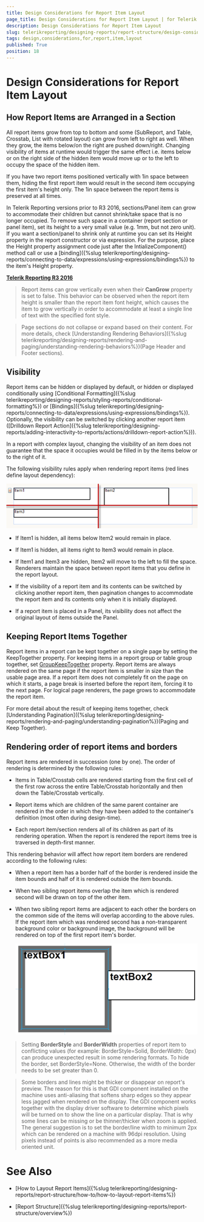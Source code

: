 ```yaml
---
title: Design Considerations for Report Item Layout
page_title: Design Considerations for Report Item Layout | for Telerik Reporting Documentation
description: Design Considerations for Report Item Layout
slug: telerikreporting/designing-reports/report-structure/design-considerations-for-report-item-layout
tags: design,considerations,for,report,item,layout
published: True
position: 18
---
```


# Design Considerations for Report Item Layout



## How Report Items are Arranged in a Section

All report items grow from top to bottom and some (SubReport, and Table, Crosstab, List with rotated layout) can grow from left to right as well. When they grow, the items           below/on the right are pushed down/right. Changing visibility of items at runtime would trigger the same effect i.e. items below or           on the right side of the hidden item would move up or to the left to occupy the space of the hidden item.         

If you have two report items positioned vertically with 1in space between them, hiding the first report item           would result in the second item occupying the first item's height only. The 1in space between the report items is preserved at all times.         

In Telerik Reporting versions prior to R3 2016, sections/Panel item can grow to accommodate their children but cannot shrink/take space that is no longer occupied.           To remove such space in a container (report section or panel item), set its height to a very small value (e.g. 1mm, but not zero unit). If you want a section/panel to           shrink only at runtime you can set its Height property in the report constructor or via expression. For the purpose, place the Height property assignment code just after           the IntializeComponent() method call or use a [binding]({%slug telerikreporting/designing-reports/connecting-to-data/expressions/using-expressions/bindings%}) to the item's Height property.         

__[Telerik Reporting R3 2016](http://www.telerik.com/support/whats-new/reporting/release-history/telerik-reporting-r3-2016-(version-10-2-16-914))__

> Report items can grow vertically even when their  __CanGrow__ property is set to false.             This behavior can be observed when the report item height is smaller than the report item font height, which causes the item to grow             vertically in order to accommodate at least a single line of text with the specified font style.           


> Page sections do not collapse or expand based on their content. For more details, check             [Understanding Rendering Behaviors]({%slug telerikreporting/designing-reports/rendering-and-paging/understanding-rendering-behaviors%})(Page Header and Footer sections).           


## Visibility

Report items can be hidden or displayed by default, or hidden or displayed conditionally using [Conditional Formatting]({%slug telerikreporting/designing-reports/styling-reports/conditional-formatting%}) or [Bindings]({%slug telerikreporting/designing-reports/connecting-to-data/expressions/using-expressions/bindings%}).           Optionally, the visibility can be switched by clicking another report item ([Drilldown Report Action]({%slug telerikreporting/designing-reports/adding-interactivity-to-reports/actions/drilldown-report-action%})).         

In a report with complex layout, changing the visibility of an item does not guarantee that the space it occupies would be filled in by the items below or to the right of it.

The following visibility rules apply when rendering report items (red lines define layout dependency):  

  ![](images/ReportItemLayout.png)

* If Item1 is hidden, all items below Item2 would remain in place. 

* If Item1 is hidden, all items right to Item3 would remain in place. 

* If Item1 and Item3 are hidden, Item2 will move to the left to fill the space. Renderers maintain the               space between report items that you define in the report layout.             

* If the visibility of a report item and its contents can be switched by clicking another report item, then               pagination changes to accommodate the report item and its contents only when it is initially displayed.             

* If a report item is placed in a Panel, its visibility does not affect the original layout of items outside the Panel. 

## Keeping Report Items Together

Report items in a report can be kept together on a single page by setting           the KeepTogether property. For keeping items in a report group or table group together, set  [GroupKeepTogether](/reporting/api/Telerik.Reporting.Group#Telerik_Reporting_Group_GroupKeepTogether)  property.           Report items are always rendered on the same page if the report           item is smaller in size than the usable page area. If a report item does           not completely fit on the page on which it starts, a page break is inserted before the report item,           forcing it to the next page. For logical page renderers, the page grows to accommodate the report item.         

For more detail about the result of keeping items together, check [Understanding Pagination]({%slug telerikreporting/designing-reports/rendering-and-paging/understanding-pagination%})(Paging and Keep Together).         

## Rendering order of report items and borders

Report items are rendered in succession (one by one). The order of rendering is determined by the following rules:         

* Items in Table/Crosstab cells are rendered starting from the first cell of the first row               across the entire Table/Crosstab horizontally and then down the Table/Crosstab vertically.             

* Report items which are children of the same parent container are rendered in the order in which they have been added               to the container's definition (most often during design-time).             

* Each report item/section renders all of its children as part of its rendering operation.               When the report is rendered the report items tree is traversed in depth-first manner.             

This rendering behavior will affect how report item borders are rendered according to the following rules:

* When a report item has a border half of the border is rendered inside the item bounds and half of it is rendered outside the item bounds.             

* When two sibling report items overlap the item which is rendered second will be drawn on top of the other item.             

* When two sibling report items are adjacent to each other the borders on the common side of the items will overlap according to the above rules.               If the report item which was rendered second has a non-transparent background color or background image, the background will be               rendered on top of the first report item's border.               

  ![Border Overlapping](images/BorderOverlapping.png)

> Setting  __BorderStyle__ and  __BorderWidth__ properties of report item to conflicting values             (for example: BorderStyle=Solid, BorderWidth: 0px) can produce unexpected result in some rendering formats.             To hide the border, set BorderStyle=None. Otherwise, the width of the border needs to be set greater than 0.           


> Some borders and lines might be thicker or disappear on report's preview. The reason for this is that GDI component installed on the              machine uses anti-aliasing that softens sharp edges so they appear less jagged when rendered on the display.           The GDI component works together with the display driver software to determine which pixels will be turned on to show the line on a particular display.             That is why some lines can be missing or be thinner/thicker when zoom is applied.           The general suggestion is to set the border/line width to minimum 2px which can be rendered on a machine with 96dpi resolution.             Using pixels instead of points is also recommended as a more media oriented unit.           



# See Also


 

* [How to Layout Report Items]({%slug telerikreporting/designing-reports/report-structure/how-to/how-to-layout-report-items%})

 

* [Report Structure]({%slug telerikreporting/designing-reports/report-structure/overview%})

